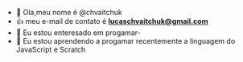 - 👋 Ola,meu nome é @chvaitchuk
- 👍 meu e-mail de contato é **lucaschvaitchuk@gmail.com**
- 👀 Eu estou enteresado em progamar-
- 🌱 Eu estou aprendendo a progamar recentemente a linguagem do JavaScript e Scratch 


